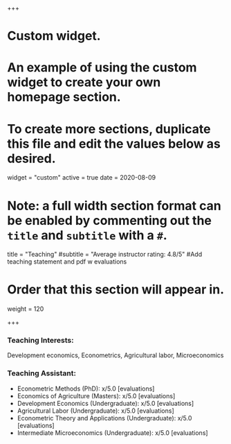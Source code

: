 +++
# Custom widget.
# An example of using the custom widget to create your own homepage section.
# To create more sections, duplicate this file and edit the values below as desired.
widget = "custom"
active = true
date = 2020-08-09

# Note: a full width section format can be enabled by commenting out the `title` and `subtitle` with a `#`.
title = "Teaching"
#subtitle = "Average instructor rating: 4.8/5"
#Add teaching statement and pdf w evaluations

# Order that this section will appear in.
weight = 120

+++

### Teaching Interests: 
Development economics, Econometrics, Agricultural labor, Microeconomics

### Teaching Assistant:
- Econometric Methods (PhD): x/5.0 [evaluations]
- Economics of Agriculture (Masters): x/5.0 [evaluations]
- Development Economics (Undergraduate): x/5.0 [evaluations]
- Agricultural Labor (Undergraduate): x/5.0 [evaluations]
- Econometric Theory and Applications (Undergraduate): x/5.0 [evaluations]
- Intermediate Microeconomics (Undergraduate): x/5.0 [evaluations]




